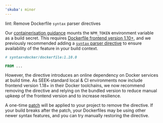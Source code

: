 ```yaml
---
'skuba': minor
---
```


lint: Remove Dockerfile `syntax` parser directives

Our [containerisation guidance](https://seek-oss.github.io/skuba/docs/deep-dives/npm.html) mounts the `NPM_TOKEN` environment variable as a build secret. This requires [Dockerfile frontend version 1.10+](https://docs.docker.com/build/buildkit/dockerfile-release-notes/#1100), and we previously recommended adding a [`syntax` parser directive](https://docs.docker.com/reference/dockerfile/#syntax) to ensure availability of the feature in your build context.

```dockerfile
# syntax=docker/dockerfile:1.10.0

FROM ...
```

However, the directive introduces an online dependency on Docker services at build time. As SEEK-standard local & CI environments now include frontend version 1.18+ in their Docker toolchains, we now recommend removing the directive and relying on the bundled version to reduce manual upkeep of the frontend version and to increase resilience.

A one-time [patch](https://seek-oss.github.io/skuba/docs/cli/lint.html#patches) will be applied to your project to remove the directive. If your build breaks after the patch, your Dockerfiles may be using other newer syntax features, and you can try manually restoring the directive.
